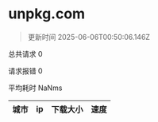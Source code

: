 
  # unpkg.com

  > 更新时间 2025-06-06T00:50:06.146Z
  
  总共请求 0

  请求报错 0

  平均耗时 NaNms

|城市|ip|下载大小|速度|
|-----|----------|---|---|

  